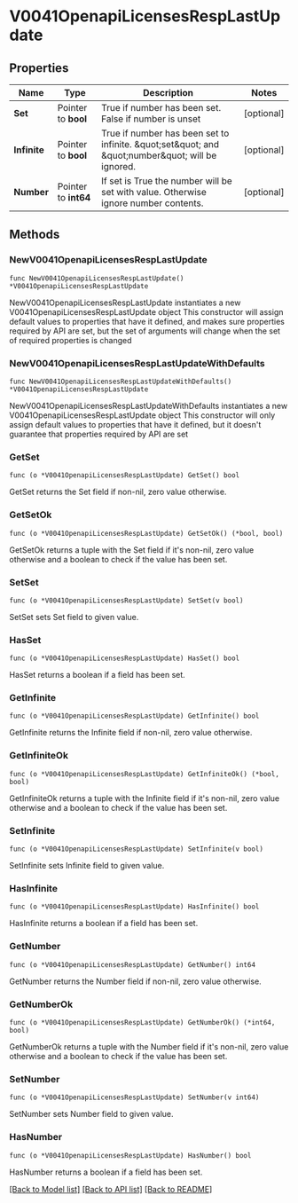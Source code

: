 # V0041OpenapiLicensesRespLastUpdate

## Properties

Name | Type | Description | Notes
------------ | ------------- | ------------- | -------------
**Set** | Pointer to **bool** | True if number has been set. False if number is unset | [optional] 
**Infinite** | Pointer to **bool** | True if number has been set to infinite. \&quot;set\&quot; and \&quot;number\&quot; will be ignored. | [optional] 
**Number** | Pointer to **int64** | If set is True the number will be set with value. Otherwise ignore number contents. | [optional] 

## Methods

### NewV0041OpenapiLicensesRespLastUpdate

`func NewV0041OpenapiLicensesRespLastUpdate() *V0041OpenapiLicensesRespLastUpdate`

NewV0041OpenapiLicensesRespLastUpdate instantiates a new V0041OpenapiLicensesRespLastUpdate object
This constructor will assign default values to properties that have it defined,
and makes sure properties required by API are set, but the set of arguments
will change when the set of required properties is changed

### NewV0041OpenapiLicensesRespLastUpdateWithDefaults

`func NewV0041OpenapiLicensesRespLastUpdateWithDefaults() *V0041OpenapiLicensesRespLastUpdate`

NewV0041OpenapiLicensesRespLastUpdateWithDefaults instantiates a new V0041OpenapiLicensesRespLastUpdate object
This constructor will only assign default values to properties that have it defined,
but it doesn't guarantee that properties required by API are set

### GetSet

`func (o *V0041OpenapiLicensesRespLastUpdate) GetSet() bool`

GetSet returns the Set field if non-nil, zero value otherwise.

### GetSetOk

`func (o *V0041OpenapiLicensesRespLastUpdate) GetSetOk() (*bool, bool)`

GetSetOk returns a tuple with the Set field if it's non-nil, zero value otherwise
and a boolean to check if the value has been set.

### SetSet

`func (o *V0041OpenapiLicensesRespLastUpdate) SetSet(v bool)`

SetSet sets Set field to given value.

### HasSet

`func (o *V0041OpenapiLicensesRespLastUpdate) HasSet() bool`

HasSet returns a boolean if a field has been set.

### GetInfinite

`func (o *V0041OpenapiLicensesRespLastUpdate) GetInfinite() bool`

GetInfinite returns the Infinite field if non-nil, zero value otherwise.

### GetInfiniteOk

`func (o *V0041OpenapiLicensesRespLastUpdate) GetInfiniteOk() (*bool, bool)`

GetInfiniteOk returns a tuple with the Infinite field if it's non-nil, zero value otherwise
and a boolean to check if the value has been set.

### SetInfinite

`func (o *V0041OpenapiLicensesRespLastUpdate) SetInfinite(v bool)`

SetInfinite sets Infinite field to given value.

### HasInfinite

`func (o *V0041OpenapiLicensesRespLastUpdate) HasInfinite() bool`

HasInfinite returns a boolean if a field has been set.

### GetNumber

`func (o *V0041OpenapiLicensesRespLastUpdate) GetNumber() int64`

GetNumber returns the Number field if non-nil, zero value otherwise.

### GetNumberOk

`func (o *V0041OpenapiLicensesRespLastUpdate) GetNumberOk() (*int64, bool)`

GetNumberOk returns a tuple with the Number field if it's non-nil, zero value otherwise
and a boolean to check if the value has been set.

### SetNumber

`func (o *V0041OpenapiLicensesRespLastUpdate) SetNumber(v int64)`

SetNumber sets Number field to given value.

### HasNumber

`func (o *V0041OpenapiLicensesRespLastUpdate) HasNumber() bool`

HasNumber returns a boolean if a field has been set.


[[Back to Model list]](../README.md#documentation-for-models) [[Back to API list]](../README.md#documentation-for-api-endpoints) [[Back to README]](../README.md)


